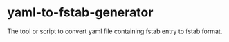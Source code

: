 # yaml-to-fstab-generator
The tool or script to convert yaml file containing fstab entry to fstab format.
